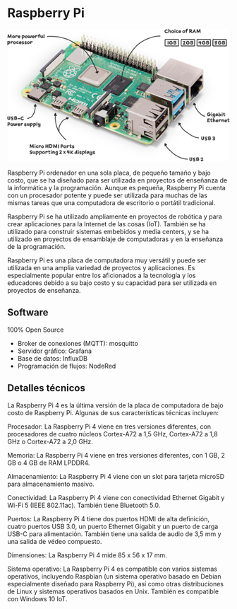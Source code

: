 # Raspberry Pi

![](./images/raspberrypi4.png)

Raspberry Pi ordenador en una sola placa, de pequeño tamaño y bajo costo, que se ha diseñado para ser utilizada en proyectos de enseñanza de la informática y la programación. Aunque es pequeña, Raspberry Pi cuenta con un procesador potente y puede ser utilizada para muchas de las mismas tareas que una computadora de escritorio o portátil tradicional.

Raspberry Pi se ha utilizado ampliamente en proyectos de robótica y para crear aplicaciones para la Internet de las cosas (IoT). También se ha utilizado para construir sistemas embebidos y media centers, y se ha utilizado en proyectos de ensamblaje de computadoras y en la enseñanza de la programación.

Raspberry Pi es una placa de computadora muy versátil y puede ser utilizada en una amplia variedad de proyectos y aplicaciones. Es especialmente popular entre los aficionados a la tecnología y los educadores debido a su bajo costo y su capacidad para ser utilizada en proyectos de enseñanza.


## Software 

100% Open Source

* Broker de conexiones (MQTT): mosquitto
* Servidor gráfico: Grafana
* Base de datos: InfluxDB
* Programación de flujos: NodeRed

## Detalles técnicos

La Raspberry Pi 4 es la última versión de la placa de computadora de bajo costo de Raspberry Pi. Algunas de sus características técnicas incluyen:

Procesador: La Raspberry Pi 4 viene en tres versiones diferentes, con procesadores de cuatro núcleos Cortex-A72 a 1,5 GHz, Cortex-A72 a 1,8 GHz o Cortex-A72 a 2,0 GHz.

Memoria: La Raspberry Pi 4 viene en tres versiones diferentes, con 1 GB, 2 GB o 4 GB de RAM LPDDR4.

Almacenamiento: La Raspberry Pi 4 viene con un slot para tarjeta microSD para almacenamiento masivo.

Conectividad: La Raspberry Pi 4 viene con conectividad Ethernet Gigabit y Wi-Fi 5 (IEEE 802.11ac). También tiene Bluetooth 5.0.

Puertos: La Raspberry Pi 4 tiene dos puertos HDMI de alta definición, cuatro puertos USB 3.0, un puerto Ethernet Gigabit y un puerto de carga USB-C para alimentación. También tiene una salida de audio de 3,5 mm y una salida de védeo compuesto.

Dimensiones: La Raspberry Pi 4 mide 85 x 56 x 17 mm.

Sistema operativo: La Raspberry Pi 4 es compatible con varios sistemas operativos, incluyendo Raspbian (un sistema operativo basado en Debian especialmente diseñado para Raspberry Pi), así como otras distribuciones de Linux y sistemas operativos basados en Unix. También es compatible con Windows 10 IoT.
